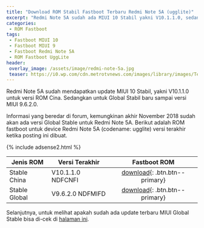 ```yaml
---
title: "Download ROM Stabil Fastboot Terbaru Redmi Note 5A (ugglite)"
excerpt: "Redmi Note 5A sudah ada MIUI 10 Stabil yakni V10.1.1.0, sedangkan untuk Global Stabil baru sampai versi MIUI 9.6.2.0"
categories:
 - ROM Fastboot
tags:
 - Fastboot MIUI 10
 - Fastboot MIUI 9
 - Fastboot Redmi Note 5A
 - ROM Fastboot UggLite
header:
 overlay_image: /assets/image/redmi-note-5a.jpg
 teaser: https://i0.wp.com/cdn.metrotvnews.com/images/library/images/Tekno/Daru/Uboxing%20Xiaomi%20Redmi%20Note%205A/IMG_20171105_104633.jpg?340,180
---
```


Redmi Note 5A sudah mendapatkan update MIUI 10 Stabil, yakni V10.1.1.0 untuk versi ROM Cina. Sedangkan untuk Global Stabil baru sampai versi MIUI 9.6.2.0.

Informasi yang beredar di forum, kemungkinan akhir November 2018 sudah akan ada versi Global Stable untuk Redmi Note 5A. Berikut adalah ROM fastboot untuk device Redmi Note 5A (codename: ugglite) versi terakhir ketika posting ini dibuat.

{% include adsense2.html %}

| Jenis ROM | Versi Terakhir | Fastboot ROM |
|------|------|:------:|
| Stable China | V10.1.1.0 NDFCNFI | [download](/bigota?size=&ver=V10.1.1.0.NDFCNFI&type=ugglite_images&name=20180922.0000.00_7.1_cn_2ae51ffc25.tgz){: .btn.btn--primary} |
| Stable Global | V9.6.2.0 NDFMIFD | [download](/bigota?size=&ver=V9.6.2.0.NDFMIFD&type=ugglite_global_images&name=20180808.0000.00_7.1_global_799ea6c13e.tgz){: .btn.btn--primary} |

Selanjutnya, untuk melihat apakah sudah ada update terbaru MIUI Global Stable bisa di-cek di [halaman ini](/update-terbaru-MIUI-10-stabil).
